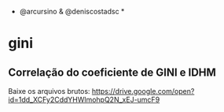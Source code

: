 * @arcursino & @deniscostadsc *

# gini
## Correlação do coeficiente de GINI e IDHM


Baixe os arquivos brutos:
https://drive.google.com/open?id=1dd_XCFy2CddYHWlmohpQ2N_xEJ-umcF9




